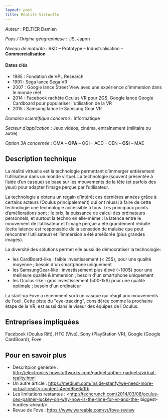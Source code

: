 ```yaml
---
layout: post
title: Réalité Virtuelle
---
```


_Auteur_ : PELTIER Damien

_Pays / Origine géographique_ : US, Japon


_Niveau de maturité_ : R&D – Prototype – Industrialisation – **Commercialisation**


#### Dates clés
+ 1985 : Fondation de VPL Research
+ 1991 : Sega lance Sega VR
+ 2007 : Google lance Street View avec une expérience d'immersion dans le monde réel
+ 2014 : Facebook rachète Oculus VR pour 2G$, Google lance Google Cardboard pour populariser l'utilisation de la VR
+ 2015 : Samsung lance le Samsung Gear VR


_Domaine scientifique concerné_ : Informatique


_Secteur d’application_ : Jeux vidéos, cinéma, entraînement (militaire ou autre)

_Option 3A concernée_ : OMA – **OPA** – OGI – ACD – OEN – **OSI** – MAE


## Description technique

La réalité virtuelle est la technologie permettant d’immerger entièrement l’utilisateur dans un monde virtuel. La technologie (souvent présentée à l’aide d’un casque) se base sur les mouvements de la tête (et parfois des yeux) pour adapter l’image perçue par l’utilisateur.

La technologie a obtenu un regain d’intérêt ces dernières années grâce à certains acteurs (Oculus principalement) qui ont réussi à faire de cette technologie une technologie accessible à tous. Les principaux points d’améliorations sont : le prix, la puissance de calcul des ordinateurs personnels, et surtout la techno en elle-même : la latence entre le mouvement de l’utilisateur et l’image perçue a été grandement réduite (cette latence est responsable de la sensation de malaise que peut rencontrer l’utilisateur) et l’immersion a été améliorée (plus grandes images).

La diversité des solutions permet elle aussi de démocratiser la technologie:
+ les CardBoard-like : faible investissement (< 25$), pour une qualité moyenne ; besoin d'un smartphone uniquement
+ les SamsungGear-like : investissement plus élevé (~100$) pour une meilleure qualité & immersion ; besoin d'un smartphone uniquement
+ les Oculus-like : gros investissement (500-1k$) pour une qualité optimale ; besoin d'un ordinateur

La start-up Fove a récemment sorti un casque qui réagit aux mouvements de l'oeil. Cette piste du "eye-tracking", considérée comme la prochaine étape de la VR, est aussi dans le viseur des équipes de l'Oculus.

## Entreprises impliquées

Facebook (Oculus Rift), HTC (Vive), Sony (PlayStation VR), Google (Google CardBoard), Fove

## Pour en savoir plus

+ Descritpion générale : <http://electronics.howstuffworks.com/gadgets/other-gadgets/virtual-reality.html>
+ Un autre article : <https://medium.com/inside-stanfy/we-need-more-virtual-reality-content-4eed95e6a1fb>
+ Les limitations restantes : <http://techcrunch.com/2014/03/08/oculus-ceo-palmer-luckey-on-why-now-is-the-time-for-vr-and-the- biggest-hurdles-ahead/>
+ Revue de Fove : <https://www.wareable.com/vr/fove-review>
